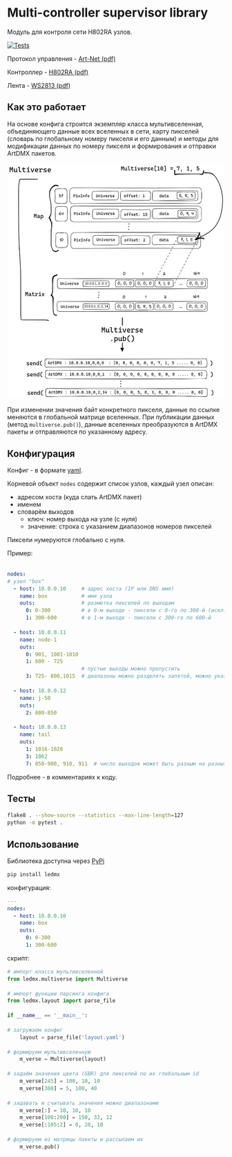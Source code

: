 # Multi-controller supervisor library
Модуль для контроля сети H802RA узлов.

[![Tests](https://github.com/mserg/ledmx-lib/actions/workflows/tests.yaml/badge.svg)](https://github.com/mserg/ledmx-lib/actions/workflows/tests.yaml)

Протокол управления - [Art-Net (pdf)](docs/art-net.pdf)

Контроллер - [H802RA (pdf)](docs/H802RA%20instructions%20-%20English.pdf)

Лента - [WS2813 (pdf)](docs/WS2813-Worldsemi.pdf)

## Как это работает
На основе конфига строится экземпляр класса мультивселенная, объединяющего
данные всех вселенных в сети, карту пикселей (словарь по глобальному номеру пикселя и его данным) и 
методы для модификации данных по номеру пикселя и формирования и отправки ArtDMX пакетов.

![](docs/scheme.png)

При изменении значения байт конкретного пикселя, данные по ссылке меняются в глобальной матрице
вселенных.
При публикации данных (метод `multiverse.pub()`), данные вселенных преобразуются в ArtDMX пакеты и 
отправляются по указанному адресу.

## Конфигурация

Конфиг - в формате [yaml](https://ru.wikipedia.org/wiki/YAML).

Корневой объект `nodes` содержит список узлов, каждый узел описан:
- адресом хоста (куда слать ArtDMX пакет)
- именем
- словарём выходов
  - ключ: номер выхода на узле (с нуля)
  - значение: строка с указанием диапазонов номеров пикселей

Пиксели нумеруются глобально с нуля.

Пример:
```yaml

nodes:
# узел "box"
  - host: 10.0.0.10     # адрес хоста (IP или DNS имя)
    name: box           # имя узла
    outs:               # разметка пикселей по выходам
      0: 0-300          # в 0-м выходе - пиксели с 0-го по 300-й (искл.)
      1: 300-600        # в 1-м выходе - пиксели с 300-го по 600-й

  - host: 10.0.0.11
    name: node-1
    outs:
      0: 901, 1001-1010
      1: 600 - 725
                        # пустые выходы можно пропустить
      3: 725- 800,1015  # диапазоны можно разделять запятой, можно указывать одиночные пиксели 

  - host: 10.0.0.12
    name: j-50
    outs:
      2: 800-850

  - host: 10.0.0.13
    name: tail
    outs:
      1: 1016-1028
      3: 1062
      7: 850-900, 910, 911  # число выходов может быть разным на разныз узлах (тут - 8-портовый узел)
```

Подробнее - в комментариях к коду.

## Тесты
```bash
flake8 . --show-source --statistics --max-line-length=127
python -m pytest .
```

## Использование
Библиотека доступна через [PyPi](https://pypi.org/project/ledmx/)

```bash
pip install ledmx
```

конфигурация:
```yaml
---
nodes:
  - host: 10.0.0.10
    name: box
    outs:
      0: 0-300
      1: 300-600
```

скрипт:
```python
# импорт класса мультивселенной
from ledmx.multiverse import Multiverse

# импорт функции парсинга конфига
from ledmx.layout import parse_file

if __name__ == '__main__':

# загружаем конфиг
    layout = parse_file('layout.yaml')
    
# формируем мультивселенную
    m_verse = Multiverse(layout)
    
# задаём значения цвета (GBR) для пикселей по их глобальным id
    m_verse[245] = 100, 10, 10
    m_verse[308] = 5, 100, 40
    
# задавать и считывать значения можно диапазонами
    m_verse[:] = 10, 10, 10
    m_verse[100:200] = 150, 32, 12
    m_verse[:105:2] = 0, 20, 10
    
# формируем из матрицы пакеты и рассылаем их
    m_verse.pub()
```
